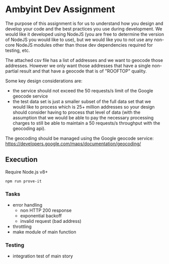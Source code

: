 # Ambyint Dev Assignment

The purpose of this assignment is for us to understand how you design and develop your code and the best practices you use during development. We would like it developed using NodeJS (you are free to determine the version of NodeJS you would like to use), but we would like you to not use any non-core NodeJS modules other than those dev dependencies required for testing, etc.
 
The attached csv file has a list of addresses and we want to geocode those addresses. However we only want those addresses that have a single non-partial result and that have a geocode that is of "ROOFTOP" quality.
 
Some key design considerations are:
- the service should not exceed the 50 requests/s limit of the Google geocode service
- the test data set is just a smaller subset of the full data set that we would like to process which is 25+ million addresses so your design should consider having to process that level of data (with the assumption that we would be able to pay the necessary processing charges to still be able to maintain a 50 requests/s throughput with the geocoding api).
 
The geocoding should be managed using the Google geocode service:
https://developers.google.com/maps/documentation/geocoding/

## Execution

Require Node.js v8+

```
npm run prove-it
```

### Tasks
- error handling
  - non HTTP 200 response
  - exponential backoff
  - invalid request (bad address)
- throttling
- make module of main function

### Testing
- integration test of main story
